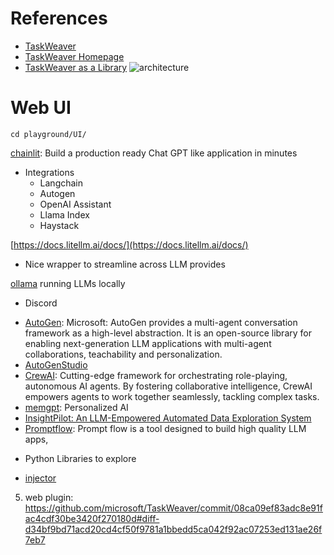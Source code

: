 # References

- [TaskWeaver](https://github.com/microsoft/TaskWeaver)
- [TaskWeaver Homepage](https://microsoft.github.io/TaskWeaver/)
- [TaskWeaver as a Library](https://microsoft.github.io/TaskWeaver/docs/usage/library/)
  ![architecture](https://github.com/microsoft/TaskWeaver/raw/main/.asset/taskweaver_arch.png)

# Web UI

`cd playground/UI/`

[chainlit](https://github.com/Chainlit/chainlit): Build a production ready Chat GPT like application in minutes

- Integrations
  - Langchain
  - Autogen
  - OpenAI Assistant
  - Llama Index
  - Haystack

[https://docs.litellm.ai/docs/](https://docs.litellm.ai/docs/)

- Nice wrapper to streamline across LLM provides

[ollama](https://github.com/jmorganca/ollama) running LLMs locally

- Discord

* [AutoGen](https://www.microsoft.com/en-us/research/project/autogen/):
  Microsoft: AutoGen provides a multi-agent conversation framework as a high-level abstraction. It is an open-source library for enabling next-generation LLM applications with multi-agent collaborations, teachability and personalization.
* [AutoGenStudio](https://microsoft.github.io/autogen/blog/2023/12/01/AutoGenStudio/)
* [CrewAI](https://github.com/joaomdmoura/crewAI):
  Cutting-edge framework for orchestrating role-playing, autonomous AI agents. By fostering collaborative intelligence, CrewAI empowers agents to work together seamlessly, tackling complex tasks.
* [memgpt](https://memgpt.ai/): Personalized AI
* [InsightPilot: An LLM-Empowered Automated Data Exploration System](https://arxiv.org/pdf/2304.00477.pdf)
* [Promptflow](https://github.com/microsoft/promptflow): Prompt flow is a tool designed to build high quality LLM apps,

- Python Libraries to explore

* [injector](https://pypi.org/project/injector/)

5. web plugin:
   https://github.com/microsoft/TaskWeaver/commit/08ca09ef83adc8e91fac4cdf30be3420f270180d#diff-d34bf9bd71acd20cd4cf50f9781a1bbedd5ca042f92ac07253ed131ae26f7eb7
